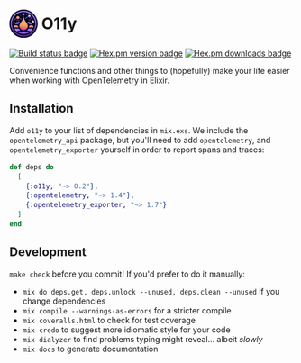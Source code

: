 <h1>
  <img src="o11y.png" alt="O11y Logo" width="50" style="vertical-align: middle;" />
  <span style="vertical-align: middle;">O11y</span>
</h1>


[![Build status badge](https://github.com/marcdel/o11y/workflows/CI/badge.svg)](https://github.com/marcdel/o11y/actions)
[![Hex.pm version badge](https://img.shields.io/hexpm/v/o11y.svg)](https://hex.pm/packages/o11y)
[![Hex.pm downloads badge](https://img.shields.io/hexpm/dt/o11y.svg)](https://hex.pm/packages/o11y)

Convenience functions and other things to (hopefully) make your life easier when working with OpenTelemetry in Elixir.

## Installation

Add `o11y` to your list of dependencies in `mix.exs`.
We include the `opentelemetry_api` package, but you'll need to add `opentelemetry`, and `opentelemetry_exporter` yourself in order to report spans and traces:

```elixir
def deps do
  [
    {:o11y, "~> 0.2"},
    {:opentelemetry, "~> 1.4"},
    {:opentelemetry_exporter, "~> 1.7"}
  ]
end
```

## Development

`make check` before you commit! If you'd prefer to do it manually:

* `mix do deps.get, deps.unlock --unused, deps.clean --unused` if you change dependencies
* `mix compile --warnings-as-errors` for a stricter compile
* `mix coveralls.html` to check for test coverage
* `mix credo` to suggest more idiomatic style for your code
* `mix dialyzer` to find problems typing might reveal… albeit *slowly*
* `mix docs` to generate documentation
